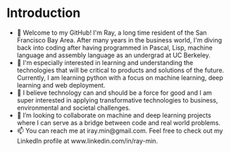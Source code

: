 <h1>Introduction</h1>
<ul>
<li>👋 Welcome to my GitHub! I'm Ray, a long time resident of the San Francisco Bay Area. After many years in the business world, I'm diving back into coding after having programmed in Pascal, Lisp, machine language and assembly language as an undergrad at UC Berkeley.</li>
<li>🌱 I'm especially interested in learning and understanding the technologies that will be critical to products and solutions of the future. Currently, I am learning python with a focus on machine learning, deep learning and web deployment.</li>
<li>👀 I believe technology can and should be a force for good and I am super interested in applying transformative technologies to business, environmental and societal challenges.</li>
<li>💞️ I’m looking to collaborate on machine and deep learning projects where I can serve as a bridge between code and real world problems.</li>
<li>📫 You can reach me at iray.min@gmail.com. Feel free to check out my LinkedIn profile at www.linkedin.com/in/ray-min.</li>
</ul>
<!---
razormin/razormin is a ✨ special ✨ repository because its `README.md` (this file) appears on your GitHub profile.
You can click the Preview link to take a look at your changes.
--->
